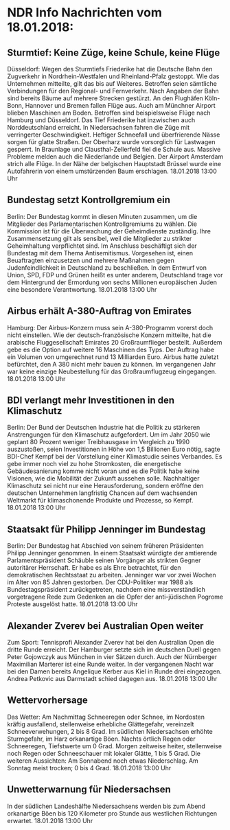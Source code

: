 # NDR Info Nachrichten vom 18.01.2018:


## Sturmtief: Keine Züge, keine Schule, keine Flüge
Düsseldorf:      Wegen des Sturmtiefs Friederike hat die Deutsche Bahn den Zugverkehr in Nordrhein-Westfalen und Rheinland-Pfalz gestoppt. Wie das Unternehmen mitteilte, gilt das bis auf Weiteres. Betroffen seien sämtliche Verbindungen für den Regional- und Fernverkehr. Nach Angaben der Bahn sind bereits Bäume auf mehrere Strecken gestürzt. An den Flughäfen Köln-Bonn, Hannover und Bremen fallen Flüge aus. Auch am Münchner Airport blieben Maschinen am Boden. Betroffen sind beispielsweise Flüge nach Hamburg und Düsseldorf. Das Tief Friederike hat inzwischen auch Norddeutschland erreicht. In Niedersachsen fahren die Züge mit verringerter Geschwindigkeit. Heftiger Schneefall und überfrierende Nässe sorgen für glatte Straßen. Der Oberharz wurde vorsorglich für Lastwagen gesperrt. In Braunlage und Clausthal-Zellerfeld fiel die Schule aus. Massive Probleme melden auch die Niederlande und Belgien. Der Airport Amsterdam strich alle Flüge. In der Nähe der belgischen Hauptstadt Brüssel wurde eine Autofahrerin von einem umstürzenden Baum erschlagen. 18.01.2018 13:00 Uhr 

## Bundestag setzt Kontrollgremium ein
Berlin: Der Bundestag kommt in diesen Minuten zusammen, um die Mitglieder des Parlamentarischen Kontrollgremiums zu wählen. Die Kommission ist für die Überwachung der Geheimdienste zuständig. Ihre Zusammensetzung gilt als sensibel, weil die Mitglieder zu strikter Geheimhaltung verpflichtet sind. Im Anschluss beschäftigt sich der Bundestag mit dem Thema Antisemitismus. Vorgesehen ist, einen Beuaftragten einzusetzen und mehrere Maßnahmen gegen Judenfeindlichkeit in Deutschland zu beschließen. In dem Entwurf von Union, SPD, FDP und Grünen heißt es unter anderem, Deutschland trage vor dem Hintergrund der Ermordung von sechs Millionen europäischen Juden eine besondere Verantwortung. 18.01.2018 13:00 Uhr 

## Airbus erhält A-380-Auftrag von Emirates
Hamburg: Der Airbus-Konzern muss sein A-380-Programm vorerst doch nicht einstellen. Wie der deutsch-französische Konzern mitteilte, hat die arabische Fluggesellschaft Emirates 20 Großraumflieger bestellt. Außerdem gebe es die Option auf weitere 16 Maschinen des Typs. Der Auftrag habe ein Volumen von umgerechnet rund 13 Milliarden Euro. Airbus hatte zuletzt befürchtet, den A 380 nicht mehr bauen zu können. Im vergangenen Jahr war keine einzige Neubestellung für das Großraumflugzeug eingegangen. 18.01.2018 13:00 Uhr 

## BDI verlangt mehr Investitionen in den Klimaschutz
Berlin: Der Bund der Deutschen Industrie hat die Politik zu stärkeren Anstrengungen für den Klimaschutz aufgefordert. Um im Jahr 2050 wie geplant 80 Prozent weniger Treibhausgase im Vergleich zu 1990 auszustoßen, seien Investitionen in Höhe von 1,5 Billionen Euro nötig, sagte BDI-Chef Kempf bei der Vorstellung einer Klimastudie seines Verbandes. Es gebe immer noch viel zu hohe Stromkosten, die energetische Gebäudesanierung komme nicht voran und es die Politik habe keine Visionen, wie die Mobilität der Zukunft aussehen solle. Nachhaltiger Klimaschutz sei nicht nur eine Herausforderung, sondern eröffne den deutschen Unternehmen langfristig Chancen auf dem wachsenden Weltmarkt für klimaschonende Produkte und Prozesse, so Kempf. 18.01.2018 13:00 Uhr 

## Staatsakt für Philipp Jenninger im Bundestag
Berlin: Der Bundestag hat Abschied von seinem früheren Präsidenten Philipp Jenninger genommen. In einem Staatsakt würdigte der amtierende Parlamentspräsident Schäuble seinen Vorgänger als strikten Gegner autoritärer Herrschaft. Er habe es als Ehre betrachtet, für den demokratischen Rechtsstaat zu arbeiten. Jenninger war vor zwei Wochen im Alter von 85 Jahren gestorben. Der CDU-Politiker war 1988 als Bundestagspräsident zurückgetreten, nachdem eine missverständlich vorgetragene Rede zum Gedenken an die Opfer der anti-jüdischen Pogrome Proteste ausgelöst hatte. 18.01.2018 13:00 Uhr 

## Alexander Zverev bei Australian Open weiter
Zum Sport: Tennisprofi Alexander Zverev hat bei den Australian Open die dritte Runde erreicht. Der Hamburger setzte sich im deutschen Duell gegen Peter Gojowczyk aus München in vier Sätzen durch. Auch der Nürnberger Maximilian Marterer ist eine Runde weiter. In der vergangenen Nacht war bei den Damen bereits Angelique Kerber aus Kiel in Runde drei eingezogen. Andrea Petkovic aus Darmstadt schied dagegen aus. 18.01.2018 13:00 Uhr 

## Wettervorhersage
Das Wetter: Am Nachmittag Schneeregen oder Schnee, im Nordosten kräftig ausfallend, stellenweise erhebliche Glättegefahr, vereinzelt Schneeverwehungen, 2 bis 8 Grad. Im südlichen Niedersachsen erhöhte Sturmgefahr, im Harz orkanartige Böen. Nachts örtlich Regen oder Schneeregen,  Tiefstwerte um 0 Grad. Morgen zeitweise heiter, stellenweise noch Regen oder Schneeschauer mit lokaler Glätte, 1 bis 5 Grad. Die weiteren Aussichten: Am Sonnabend noch etwas Niederschlag. Am Sonntag meist trocken; 0 bis 4 Grad. 18.01.2018 13:00 Uhr 

## Unwetterwarnung für Niedersachsen
In der südlichen Landeshälfte Niedersachsens werden bis zum Abend orkanartige Böen bis 120 Kilometer pro Stunde aus westlichen Richtungen erwartet. 18.01.2018 13:00 Uhr 
